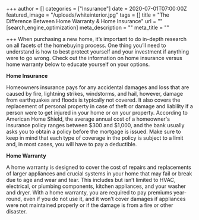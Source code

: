 +++
author = []
categories = ["Insurance"]
date = 2020-07-01T07:00:00Z
featured_image = "/uploads/whiteinterior.jpg"
tags = []
title = "The Difference Between Home Warranty & Home Insurance"
url = ""
[search_engine_optimization]
meta_description = ""
meta_title = ""

+++
When purchasing a new home, it’s important to do in-depth research on all facets of the homebuying process. One thing you’ll need to understand is how to best protect yourself and your investment if anything were to go wrong. Check out the information on home insurance versus home warranty below to educate yourself on your options.

**Home Insurance**

Homeowners insurance pays for any accidental damages and loss that are caused by fire, lightning strikes, windstorms, and hail, however, damage from earthquakes and floods is typically not covered. It also covers the replacement of personal property in case of theft or damage and liability if a person were to get injured in your home or on your property. According to American Home Shield, the average annual cost of a homeowner's insurance policy ranges between $300 and $1,000, and the bank usually asks you to obtain a policy before the mortgage is issued. Make sure to keep in mind that each type of coverage in the policy is subject to a limit and, in most cases, you will have to pay a deductible.

**Home Warranty**

A home warranty is designed to cover the cost of repairs and replacements of larger appliances and crucial systems in your home that may fail or break due to age and wear and tear. This includes but isn’t limited to HVAC, electrical, or plumbing components, kitchen appliances, and your washer and dryer. With a home warranty, you are required to pay premiums year-round, even if you do not use it, and it won’t cover damages if appliances were not maintained properly or if the damage is from a fire or other disaster.